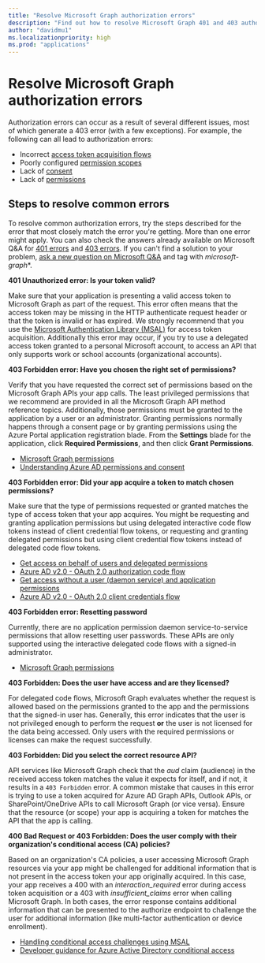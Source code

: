 ```yaml
---
title: "Resolve Microsoft Graph authorization errors"
description: "Find out how to resolve Microsoft Graph 401 and 403 authorization errors."
author: "davidmu1"
ms.localizationpriority: high
ms.prod: "applications"
---
```


# Resolve Microsoft Graph authorization errors

Authorization errors can occur as a result of several different issues, most of which generate a 403 error (with a few exceptions). For example, the following can all lead to authorization errors:

* Incorrect [access token acquisition flows](/azure/active-directory/develop/active-directory-authentication-scenarios)
* Poorly configured [permission scopes](/azure/active-directory/develop/active-directory-v2-scopes)
* Lack of [consent](/azure/active-directory/develop/active-directory-devhowto-multi-tenant-overview#understanding-user-and-admin-consent)
* Lack of [permissions](/azure/active-directory/develop/v2-permissions-and-consent)

## Steps to resolve common errors

To resolve common authorization errors, try the steps described for the error that most closely match the error you're getting. More than one error might apply. You can also check the answers already available on Microsoft Q&A for [401 errors](/answers/search.html?c=&f=&includeChildren=&q=%5bmicrosoft-graph%5d+401+&redirect=search%2fsearch&sort=relevance&type=question+OR+idea+OR+kbentry+OR+answer+OR+topic+OR+user) and [403 errors](/answers/search.html?c=&f=&includeChildren=&q=%5bmicrosoft-graph%5d+403&redirect=search%2fsearch&sort=relevance&type=question+OR+idea+OR+kbentry+OR+answer+OR+topic+OR+user). If you can't find a solution to your problem, [ask a new question on Microsoft Q&A](/answers/products/m365#microsoft-graph) and tag with *microsoft-graph**.

**401 Unauthorized error: Is your token valid?** <br>

Make sure that your application is presenting a valid access token to Microsoft Graph as part of the request. This error often means that the access token may be missing in the HTTP authenticate request header or that the token is invalid or has expired. We strongly recommend that you use the [Microsoft Authentication Library (MSAL)](/azure/active-directory/develop/msal-overview) for access token acquisition. Additionally this error may occur, if you try to use a delegated access token granted to a personal Microsoft account, to access an API that only supports work or school accounts (organizational accounts). 

**403 Forbidden error: Have you chosen the right set of permissions?**<br>

Verify that you have requested the correct set of permissions based on the Microsoft Graph APIs your app calls. The least privileged permissions that we recommend are provided in all the Microsoft Graph API method reference topics. Additionally, those permissions must be granted to the application by a user or an administrator. Granting permissions normally happens through a consent page or by granting permissions using the Azure Portal application registration blade. From the **Settings** blade for the application, click **Required Permissions**, and then click **Grant Permissions**. <br>

* [Microsoft Graph permissions](./permissions-reference.md) <br>
* [Understanding Azure AD permissions and consent](/azure/active-directory/develop/v2-permissions-and-consent) <br>

**403 Forbidden error: Did your app acquire a token to match chosen permissions?** <br>

Make sure that the type of permissions requested or granted matches the type of access token that your app acquires. You might be requesting and granting application permissions but using delegated interactive code flow tokens instead of client credential flow tokens, or requesting and granting delegated permissions but using client credential flow tokens instead of delegated code flow tokens. <br>
* [Get access on behalf of users and delegated permissions](/graph/auth_v2_user) 
* [Azure AD v2.0 - OAuth 2.0 authorization code flow](/azure/active-directory/develop/v2-oauth2-auth-code-flow)
* [Get access without a user (daemon service) and application permissions](/graph/auth_v2_service)
* [Azure AD v2.0 - OAuth 2.0 client credentials flow](/azure/active-directory/develop/v2-oauth2-client-creds-grant-flow)

**403 Forbidden error: Resetting password** <br>

Currently, there are no application permission daemon service-to-service permissions that allow resetting user passwords. These APIs are only supported using the interactive delegated code flows with a signed-in administrator.

* [Microsoft Graph permissions](./permissions-reference.md) <br>

**403 Forbidden: Does the user have access and are they licensed?** <br>

For delegated code flows, Microsoft Graph evaluates whether the request is allowed based on the permissions granted to the app and the permissions that the signed-in user has. Generally, this error indicates that the user is not privileged enough to perform the request **or** the user is not licensed for the data being accessed. Only users with the required permissions or licenses can make the request successfully.

**403 Forbidden: Did you select the correct resource API?** <br>

API services like Microsoft Graph check that the *aud* claim (audience) in the received access token matches the value it expects for itself, and if not, it results in a `403 Forbidden` error. A common mistake that causes in this error is trying to use a token acquired for Azure AD Graph APIs, Outlook APIs, or SharePoint/OneDrive APIs to call Microsoft Graph (or vice versa). Ensure that the resource (or scope) your app is acquiring a token for matches the API that the app is calling.

**400 Bad Request or 403 Forbidden: Does the user comply with their organization's conditional access (CA) policies?**<br>

Based on an organization's CA policies, a user accessing Microsoft Graph resources via your app might be challenged for additional information that is not present in the access token your app originally acquired. In this case, your app receives a 400 with an *interaction_required* error during access token acquisition or a 403 with *insufficient_claims* error when calling Microsoft Graph. In both cases, the error response contains additional information that can be presented to the authorize endpoint to challenge the user for additional information (like multi-factor authentication or device enrollment).

* [Handling conditional access challenges using MSAL](/azure/active-directory/develop/msal-handling-exceptions#conditional-access-and-claims-challenges)
* [Developer guidance for Azure Active Directory conditional access](/azure/active-directory/develop/conditional-access-dev-guide)
